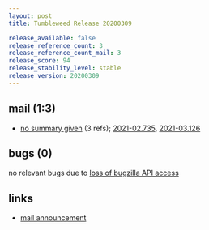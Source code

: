 ```yaml
---
layout: post
title: Tumbleweed Release 20200309

release_available: false
release_reference_count: 3
release_reference_count_mail: 3
release_score: 94
release_stability_level: stable
release_version: 20200309
---
```


## mail (1:3)

- [no summary given](https://github.com/boombatower/tumbleweed-review/issues/10) (3 refs); [2021-02.735](https://github.com/boombatower/tumbleweed-review/issues/10), [2021-03.126](https://github.com/boombatower/tumbleweed-review/issues/10)

## bugs (0)

<!--more-->

no relevant bugs due to [loss of bugzilla API access](https://bugzilla.opensuse.org/show_bug.cgi?id=1157722)



## links

- [mail announcement](https://github.com/boombatower/tumbleweed-review/issues/10)
